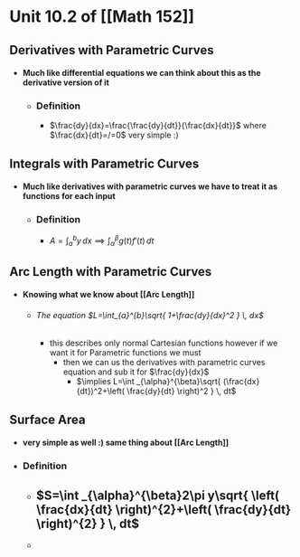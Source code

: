 # Unit 10.2 of [[Math 152]]

## Derivatives with Parametric Curves
- #### Much like differential equations we can think about this as the derivative version of it
	- ### Definition
		- $\frac{dy}{dx}=\frac{\frac{dy}{dt}}{\frac{dx}{dt}}$ where $\frac{dx}{dt}=/=0$ very simple :)


## Integrals with Parametric Curves
- #### Much like derivatives with parametric curves we have to treat it as functions for each input
	- ### Definition
		- $A=\int _{a}^{b}y \, dx\implies \int _{\alpha}^{\beta}g(t)f'(t) \, dt$

## Arc Length with Parametric Curves
- #### Knowing what we know about [[Arc Length]] 
	- ###### The equation $L=\int_{a}^{b}\sqrt{ 1+\frac{dy}{dx}^2 }  \, dx$ 
		- this describes only normal Cartesian functions however if we want it for Parametric functions we must
			- then we can us the derivatives with parametric curves equation and sub it for $\frac{dy}{dx}$ 
				- $\implies L=\int _{\alpha}^{\beta}\sqrt{ (\frac{dx}{dt})^2+\left( \frac{dy}{dt} \right)^2 } \, dt$

## Surface Area
- #### very simple as well :) same thing about [[Arc Length]]
- ### Definition
	- ## $S=\int _{\alpha}^{\beta}2\pi y\sqrt{ \left( \frac{dx}{dt} \right)^{2}+\left( \frac{dy}{dt} \right)^{2} } \, dt$
	- 